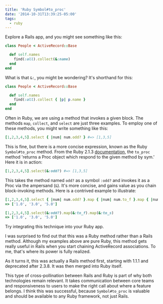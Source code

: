 ```yaml
---
title: 'Ruby Symbol#to_proc'
date: '2014-10-31T13:39:25-05:00'
tags:
  - ruby
---
```


Explore a Rails app, and you might see something like this:

```ruby
class People < ActiveRecord::Base

  def self.names
    find(:all).collect(&:name)
  end
end
```

What is that `&:`, you might be wondering?  It's shorthand for this:

```ruby
class People < ActiveRecord::Base

  def self.names
    find(:all).collect { |p| p.name }
  end
end
```

Often in Ruby, we are using a method that invokes a given block.  The methods `map`, `collect`, and `select` are just three examples.  To employ one of these methods, you might write something like this:

```ruby
[1,2,3,4,5].select { |num| num.odd? } #=> [1,3,5]
```

This is fine, but there is a more concise expression, known as the Ruby `Symbol#to_proc` method.  From the Ruby 2.1.3 <a href='http://www.ruby-doc.org/core-2.1.3/Symbol.html'>documentation</a>, the `to_proc` method 'returns a Proc object which respond to the given method by sym.'  Here it is in action:

```ruby
[1,2,3,4,5].select(&:odd?) #=> [1,3,5]
```

This takes the method named `odd?` as a symbol `:odd?` and invokes it as a Proc via the ampersand (`&`).  It's more concise, and gains value as you chain block-invoking methods.  Here is a contrived example to illustrate:

```ruby
[1,2,3,4,5].select { |num| num.odd? }.map { |num| num.to_f }.map { |num| num.to_s }
=> ['1.0', '3.0', '5.0']

[1,2,3,4,5].select(&:odd?).map(&:to_f).map(&:to_s)
=> ['1.0', '3.0', '5.0']
```

Try integrating this technique into your Ruby app.

I was surprised to find out that this was a Ruby method rather than a Rails method.  Although my examples above are pure Ruby, this method gets really useful in Rails when you start chaining ActiveRecord associations.  To me, that's where its power is fully realized.

As it turns it, this was actually a Rails method first, starting with 1.1.1 and deprecated after 2.3.8.  It was then merged into Ruby itself.

This type of cross-pollination between Rails and Ruby is part of why both technologies remain relevant.  It takes communication between core teams and responsiveness to users to make the right call about where a feature belongs.  I think this was successful, because `Symbol#to_proc` is valuable and should be available to any Ruby framework, not just Rails.
